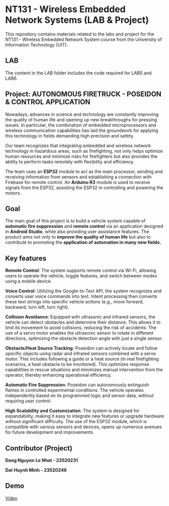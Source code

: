 # NT131 - Wireless Embedded Network Systems (LAB & Project)

This repository contains materials related to the labs and project for the NT131 - Wireless Embedded Network System course from the University of Information Technology (UIT).

## LAB

The content in the LAB folder includes the code required for LAB5 and LAB6. 

##

## Project: AUTONOMOUS FIRETRUCK - POSEIDON & CONTROL APPLICATION
Nowadays, advances in science and technology are constantly improving the quality of human life and opening up new breakthroughs for pressing issues. In particular, the combination of embedded microprocessors and wireless communication capabilities has laid the groundwork for applying this technology in fields demanding high precision and safety.

Our team recognizes that integrating embedded and wireless network technology in hazardous areas, such as firefighting, not only helps optimize human resources and minimize risks for firefighters but also provides the ability to perform tasks remotely with flexibility and efficiency.

The team uses an **ESP32** module to act as the main processor, sending and receiving information from sensors and establishing a connection with Firebase for remote control. An **Arduino R3** module is used to receive signals from the ESP32, assisting the ESP32 in controlling and powering the motors.

## Goal
The main goal of this project is to build a vehicle system capable of **automatic fire suppression** and **remote control** via an application designed in **Android Studio**, while also providing user assistance features. The product aims not only to **improve the quality of human life** but also to contribute to promoting the **application of automation in many new fields.**

## Key features
**Remote Control**: The system supports remote control via Wi-Fi, allowing users to operate the vehicle, toggle features, and switch between modes using a mobile device.

**Voice Control**: Utilizing the Google-to-Text API, the system recognizes and converts user voice commands into text. Intent processing then converts these text strings into specific vehicle actions (e.g., move forward, backward, turn left, turn right).

**Collision Avoidance**: Equipped with ultrasonic and infrared sensors, the vehicle can detect obstacles and determine their distance. This allows it to limit its movement to avoid collisions, reducing the risk of accidents. The use of a servo motor enables the ultrasonic sensor to rotate in different directions, optimizing the obstacle detection angle with just a single sensor.

**Obstacle/Heat Source Tracking**: Poseidon can actively locate and follow specific objects using radar and infrared sensors combined with a servo motor. This includes following a guide or a heat source (in real firefighting scenarios, a heat obstacle to be monitored). This optimizes response capabilities in rescue situations and minimizes manual intervention from the operator, thereby enhancing operational efficiency.

**Automatic Fire Suppression**: Poseidon can autonomously extinguish flames in controlled experimental conditions. The vehicle operates independently based on its programmed logic and sensor data, without requiring user control.

**High Scalability and Customization**: The system is designed for expandability, making it easy to integrate new features or upgrade hardware without significant difficulty. The use of the ESP32 module, which is compatible with various sensors and devices, opens up numerous avenues for future development and improvements.
## Contributor (Project)

**Dang Nguyen Le Nhat - 23520231**

**Dat Huynh Minh - 23520249**

## Demo

[Video]()
